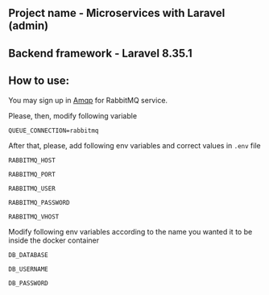 ## Project name - Microservices with Laravel (admin)

## Backend framework - Laravel 8.35.1

## How to use:

You may sign up in [Amqp](https://customer.cloudamqp.com/instance) for RabbitMQ service.


Please, then, modify following variable

    QUEUE_CONNECTION=rabbitmq

After that, please, add following env variables and correct values in `.env` file


    RABBITMQ_HOST
    
    RABBITMQ_PORT
    
    RABBITMQ_USER
    
    RABBITMQ_PASSWORD
    
    RABBITMQ_VHOST


Modify following env variables according to the name you wanted it to be inside the docker container

    DB_DATABASE

    DB_USERNAME

    DB_PASSWORD
